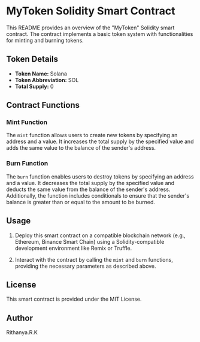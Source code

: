 # MyToken Solidity Smart Contract

This README provides an overview of the "MyToken" Solidity smart contract. The contract implements a basic token system with functionalities for minting and burning tokens.

## Token Details

- **Token Name:** Solana
- **Token Abbreviation:** SOL
- **Total Supply:** 0

## Contract Functions

### Mint Function

The `mint` function allows users to create new tokens by specifying an address and a value. It increases the total supply by the specified value and adds the same value to the balance of the sender's address.

### Burn Function

The `burn` function enables users to destroy tokens by specifying an address and a value. It decreases the total supply by the specified value and deducts the same value from the balance of the sender's address. Additionally, the function includes conditionals to ensure that the sender's balance is greater than or equal to the amount to be burned.

## Usage

1. Deploy this smart contract on a compatible blockchain network (e.g., Ethereum, Binance Smart Chain) using a Solidity-compatible development environment like Remix or Truffle.

2. Interact with the contract by calling the `mint` and `burn` functions, providing the necessary parameters as described above.

## License

This smart contract is provided under the MIT License.

## Author

Rithanya.R.K
